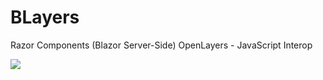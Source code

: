 # BLayers
Razor Components (Blazor Server-Side) OpenLayers - JavaScript Interop

![](https://raw.githubusercontent.com/ayiemba/BLayers/master/BLayers/screenshot.png)
